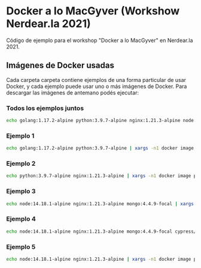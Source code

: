 # Docker a lo MacGyver (Workshow Nerdear.la 2021)

Código de ejemplo para el workshop "Docker a lo MacGyver" en Nerdear.la 2021.

## Imágenes de Docker usadas

Cada carpeta carpeta contiene ejemplos de una forma particular de usar Docker, y cada ejemplo puede usar uno o más imágenes de Docker. Para descargar las imágenes de antemano podés ejecutar:

### Todos los ejemplos juntos

```sh
echo golang:1.17.2-alpine python:3.9.7-alpine nginx:1.21.3-alpine node:14.18.1-alpine mongo:4.4.9-focal cypress/included:8.6.0 | xargs -n1 docker image pull
```

### Ejemplo 1

```sh
echo golang:1.17.2-alpine python:3.9.7-alpine | xargs -n1 docker image pull
```

### Ejemplo 2

```sh
echo python:3.9.7-alpine nginx:1.21.3-alpine | xargs -n1 docker image pull
```

### Ejemplo 3

```sh
echo node:14.18.1-alpine nginx:1.21.3-alpine mongo:4.4.9-focal | xargs -n1 docker image pull
```

### Ejemplo 4

```sh
echo node:14.18.1-alpine nginx:1.21.3-alpine mongo:4.4.9-focal cypress/included:8.6.0 | xargs -n1 docker image pull
```

### Ejemplo 5

```sh
echo node:14.18.1-alpine nginx:1.21.3-alpine | xargs -n1 docker image pull
```
